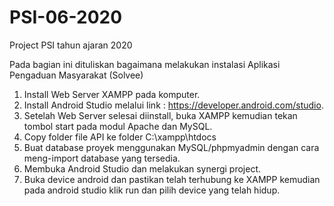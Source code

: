 # PSI-06-2020
Project PSI tahun ajaran 2020


Pada bagian ini dituliskan bagaimana melakukan instalasi Aplikasi Pengaduan Masyarakat (Solvee)
1. Install Web Server XAMPP pada komputer.
2. Install Android Studio melalui link : https://developer.android.com/studio.
3. Setelah Web Server selesai diinstall, buka XAMPP kemudian tekan tombol start pada modul Apache dan MySQL.
4. Copy folder file API ke folder C:\xampp\htdocs
5. Buat database proyek menggunakan MySQL/phpmyadmin dengan cara meng-import database yang tersedia. 
6. Membuka Android Studio dan melakukan synergi project.
7. Buka device android dan pastikan telah terhubung ke XAMPP kemudian pada android studio klik run dan pilih device yang telah hidup. 
